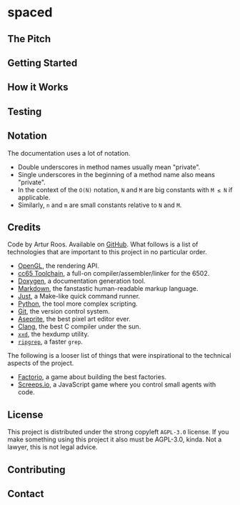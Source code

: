 # spaced

## The Pitch

## Getting Started

## How it Works

## Testing

## Notation

The documentation uses a lot of notation.

- Double underscores in method names usually mean "private".
- Single underscores in the beginning of a method name also means "private".
- In the context of the `O(N)` notation, `N` and `M` are big constants with `M ≤ N` if applicable.
- Similarly, `n` and `m` are small constants relative to `N` and `M`.

## Credits

Code by Artur Roos. Available on [GitHub](https://github.com/ktnlvr/spaced). What follows is a list of technologies that are important to this project in no particular order.

- [OpenGL](https://www.opengl.org/), the rendering API.
- [cc65 Toolchain](https://cc65.github.io/), a full-on compiler/assembler/linker for the 6502.
- [Doxygen](https://www.doxygen.nl/index.html), a documentation generation tool.
- [Markdown](https://www.markdownguide.org/basic-syntax/), the fanstastic human-readable markup language.
- [Just](https://github.com/casey/just), a Make-like quick command runner.
- [Python](https://www.python.org/), the tool more complex scripting.
- [Git](https://git-scm.com/downloads), the version control system.
- [Aseprite](https://www.aseprite.org/), the best pixel art editor ever.
- [Clang](https://clang.llvm.org/), the best C compiler under the sun.
- [`xxd`](https://linux.die.net/man/1/xxd), the hexdump utility.
- [`ripgrep`](https://github.com/BurntSushi/ripgrep), a faster `grep`.

The following is a looser list of things that were inspirational to the technical aspects of the project.

- [Factorio](https://www.factorio.com/), a game about building the best factories.
- [Screeps.io](https://screeps.com/), a JavaScript game where you control small agents with code.

## License

This project is distributed under the strong copyleft `AGPL-3.0` license. If you make something using this project it also must be AGPL-3.0, kinda. Not a lawyer, this is not legal advice.

## Contributing

## Contact
